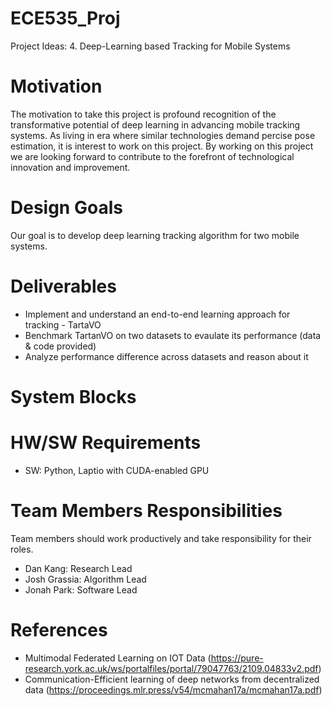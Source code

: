 # ECE535_Proj
Project Ideas: 4. Deep-Learning based Tracking for Mobile Systems

# Motivation
The motivation to take this project is profound recognition of the transformative potential of deep learning in advancing mobile tracking systems. As living in era where similar technologies demand percise pose estimation, it is interest to work on this project. By working on this project we are looking forward to contribute to the forefront of technological innovation and improvement.

# Design Goals
Our goal is to develop deep learning tracking algorithm for two mobile systems.

# Deliverables
- Implement and understand an end-to-end learning approach for tracking - TartaVO
- Benchmark TartanVO on two datasets to evaulate its performance (data & code provided)
- Analyze performance difference across datasets and reason about it

# System Blocks

# HW/SW Requirements
- SW: Python, Laptio with CUDA-enabled GPU

# Team Members Responsibilities
Team members should work productively and take responsibility for their roles.
- Dan Kang: Research Lead
- Josh Grassia: Algorithm Lead
- Jonah Park: Software Lead

# References
- Multimodal Federated Learning on IOT Data (https://pure-research.york.ac.uk/ws/portalfiles/portal/79047763/2109.04833v2.pdf)
- Communication-Efficient learning of deep networks from decentralized data (https://proceedings.mlr.press/v54/mcmahan17a/mcmahan17a.pdf)

